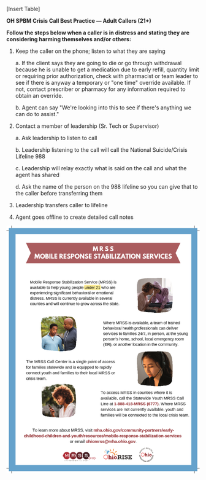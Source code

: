 [Insert Table]

**OH SPBM Crisis Call Best Practice — Adult Callers (21+)** 

**Follow the steps below when a caller is in distress and stating they are considering harming 
themselves and/or others:** 

1. Keep the caller on the phone; listen to what they are saying
 
      a. If the client says they are going to die or go through withdrawal because he is unable to 
get a medication due to early refill, quantity limit or requiring prior authorization, check 
with pharmacist or team leader to see if there is anyway a temporary or "one time" 
override available. If not, contact prescriber or pharmacy for any information required 
to obtain an override. 

      b. Agent can say "We're looking into this to see if there's anything we can do to assist." 

2. Contact a member of leadership (Sr. Tech or Supervisor) 

      a. Ask leadership to listen to call 

      b. Leadership listening to the call will call the National Suicide/Crisis Lifeline 988 

      c. Leadership will relay exactly what is said on the call and what the agent has shared 

      d. Ask the name of the person on the 988 lifeline so you can give that to the caller before 
transferring them 

3. Leadership transfers caller to lifeline 
4. Agent goes offline to create detailed call notes 

![](https://github.com/gainwell-ohio/spbm/blob/Tech-OneNote/docs/Clinical%20and%20Technical%20Reference%20Guide/Calls%20-%20Contact%20List/MRSS%20Mobile%20Response%20Stabilization%20Services.png)
